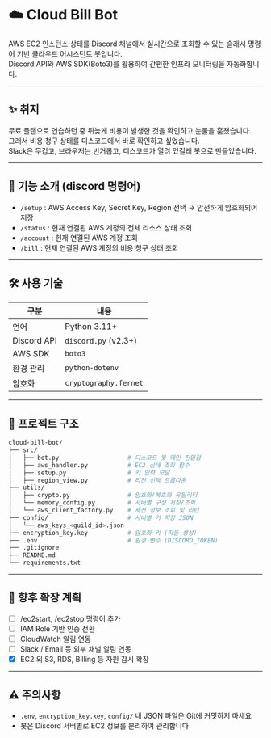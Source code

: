 # ☁️ Cloud Bill Bot

AWS EC2 인스턴스 상태를 Discord 채널에서 실시간으로 조회할 수 있는 슬래시 명령어 기반 클라우드 어시스턴트 봇입니다.  
Discord API와 AWS SDK(Boto3)를 활용하여 간편한 인프라 모니터링을 자동화합니다.

---

## ✨ 취지

무료 플랜으로 연습하던 중 뒤늦게 비용이 발생한 것을 확인하고 눈물을 훔쳤습니다.  
그래서 비용 청구 상태를 디스코드에서 바로 확인하고 싶었습니다.  
Slack은 무겁고, 브라우저는 번거롭고, 디스코드가 열려 있길래 봇으로 만들었습니다.

---

## 📌 기능 소개 (discord 명령어)

- `/setup` : AWS Access Key, Secret Key, Region 선택 → 안전하게 암호화되어 저장
- `/status` : 현재 연결된 AWS 계정의 전체 리소스 상태 조회
- `/account` : 현재 연결된 AWS 계정 조회
- `/bill` : 현재 연결된 AWS 계정의 비용 청구 상태 조회

---

## 🛠️ 사용 기술

| 구분         | 내용                      |
|--------------|---------------------------|
| 언어         | Python 3.11+              |
| Discord API  | `discord.py` (v2.3+)      |
| AWS SDK      | `boto3`                   |
| 환경 관리    | `python-dotenv`           |
| 암호화       | `cryptography.fernet`     |

---

## 📂 프로젝트 구조

```bash
cloud-bill-bot/
├── src/
│   ├── bot.py                   # 디스코드 봇 메인 진입점
│   ├── aws_handler.py           # EC2 상태 조회 함수
│   ├── setup.py                 # 키 입력 모달
│   ├── region_view.py           # 리전 선택 드롭다운
├── utils/
│   ├── crypto.py                # 암호화/복호화 유틸리티
│   └── memory_config.py         # 서버별 구성 저장/조회
│   └── aws_client_factory.py    # 세션 정보 조회 및 리턴
├── config/                      # 서버별 키 저장 JSON
│   └── aws_keys_<guild_id>.json
├── encryption_key.key           # 암호화 키 (자동 생성)
├── .env                         # 환경 변수 (DISCORD_TOKEN)
├── .gitignore
├── README.md
└── requirements.txt
```

---

## 🚧 향후 확장 계획

- [ ] /ec2start, /ec2stop 명령어 추가
- [ ] IAM Role 기반 인증 전환
- [ ] CloudWatch 알림 연동
- [ ] Slack / Email 등 외부 채널 알림 연동
- [x] EC2 외 S3, RDS, Billing 등 자원 감시 확장

---

## ⚠️ 주의사항

- `.env`, `encryption_key.key`, `config/` 내 JSON 파일은 Git에 커밋하지 마세요
- 봇은 Discord 서버별로 EC2 정보를 분리하여 관리합니다
